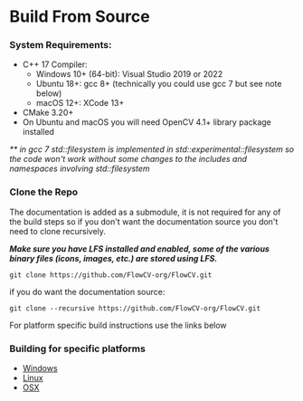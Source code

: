# Build From Source

### System Requirements:
* C++ 17 Compiler:
  * Windows 10+ (64-bit): Visual Studio 2019 or 2022
  * Ubuntu 18+: gcc 8+ (technically you could use gcc 7 but see note below)
  * macOS 12+: XCode 13+
* CMake 3.20+
* On Ubuntu and macOS you will need OpenCV 4.1+ library package installed

_** in gcc 7 std::filesystem is implemented in std::experimental::filesystem so the code won't work without some changes to the includes and namespaces involving std::filesystem_


### Clone the Repo

The documentation is added as a submodule, it is not required for any of the build steps so if you don't want the documentation source you don't need to clone recursively.

**_Make sure you have LFS installed and enabled, some of the various binary files (icons, images, etc.) are stored using LFS._**

```commandline
git clone https://github.com/FlowCV-org/FlowCV.git
```

if you do want the documentation source:
```commandline
git clone --recursive https://github.com/FlowCV-org/FlowCV.git
```

For platform specific build instructions use the links below

### Building for specific platforms

- [Windows](windows.md)
- [Linux](linux.md)
- [OSX](osx.md)


